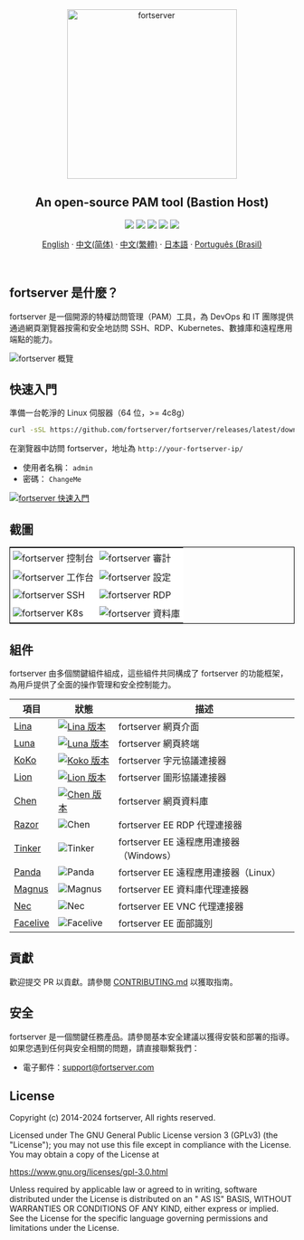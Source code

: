 <div align="center">
  <a name="readme-top"></a>
  <a href="https://fortserver.org/index-en.html"><img src="https://download.fortserver.org/images/fortserver-logo.svg" alt="fortserver" width="300" /></a>
  
## An open-source PAM tool (Bastion Host)

[![][license-shield]][license-link]
[![][discord-shield]][discord-link]
[![][docker-shield]][docker-link]
[![][github-release-shield]][github-release-link]
[![][github-stars-shield]][github-stars-link]

[English](/README.md) · [中文(简体)](/readmes/README.zh-hans.md) · [中文(繁體)](/readmes/README.zh-hant.md) · [日本語](/readmes/README.ja.md) · [Português (Brasil)](/readmes/README.pt-br.md)

</div>
<br/>

## fortserver 是什麼？

fortserver 是一個開源的特權訪問管理（PAM）工具，為 DevOps 和 IT 團隊提供通過網頁瀏覽器按需和安全地訪問 SSH、RDP、Kubernetes、數據庫和遠程應用端點的能力。

![fortserver 概覽](https://github.com/fortserver/fortserver/assets/32935519/35a371cb-8590-40ed-88ec-f351f8cf9045)

## 快速入門

準備一台乾淨的 Linux 伺服器（64 位，>= 4c8g）

```sh
curl -sSL https://github.com/fortserver/fortserver/releases/latest/download/quick_start.sh | bash
```

在瀏覽器中訪問 fortserver，地址為 `http://your-fortserver-ip/`
- 使用者名稱： `admin`
- 密碼： `ChangeMe`

[![fortserver 快速入門](https://github.com/user-attachments/assets/0f32f52b-9935-485e-8534-336c63389612)](https://www.youtube.com/watch?v=UlGYRbKrpgY "fortserver 快速入門")

## 截圖

<table style="border-collapse: collapse; border: 1px solid black;">
  <tr>
    <td style="padding: 5px;background-color:#fff;"><img src= "https://github.com/fortserver/fortserver/assets/32935519/99fabe5b-0475-4a53-9116-4c370a1426c4" alt="fortserver 控制台"   /></td>
    <td style="padding: 5px;background-color:#fff;"><img src= "https://github.com/fortserver/fortserver/assets/32935519/a424d731-1c70-4108-a7d8-5bbf387dda9a" alt="fortserver 審計"   /></td>
  </tr>

  <tr>
    <td style="padding: 5px;background-color:#fff;"><img src= "https://github.com/fortserver/fortserver/assets/32935519/393d2c27-a2d0-4dea-882d-00ed509e00c9" alt="fortserver 工作台"   /></td>
    <td style="padding: 5px;background-color:#fff;"><img src= "https://github.com/fortserver/fortserver/assets/32935519/3a2611cd-8902-49b8-b82b-2a6dac851f3e" alt="fortserver 設定"   /></td>
  </tr>

  <tr>
    <td style="padding: 5px;background-color:#fff;"><img src= "https://github.com/fortserver/fortserver/assets/32935519/1e236093-31f7-4563-8eb1-e36d865f1568" alt="fortserver SSH"   /></td>
    <td style="padding: 5px;background-color:#fff;"><img src= "https://github.com/fortserver/fortserver/assets/32935519/69373a82-f7ab-41e8-b763-bbad2ba52167" alt="fortserver RDP"   /></td>
  </tr>
  <tr>
    <td style="padding: 5px;background-color:#fff;"><img src= "https://github.com/fortserver/fortserver/assets/32935519/5bed98c6-cbe8-4073-9597-d53c69dc3957" alt="fortserver K8s"   /></td>
    <td style="padding: 5px;background-color:#fff;"><img src= "https://github.com/fortserver/fortserver/assets/32935519/b80ad654-548f-42bc-ba3d-c1cfdf1b46d6" alt="fortserver 資料庫"   /></td>
  </tr>
</table>

## 組件

fortserver 由多個關鍵組件組成，這些組件共同構成了 fortserver 的功能框架，為用戶提供了全面的操作管理和安全控制能力。

| 項目                                                   | 狀態                                                                                                                                                                 | 描述                                                                                                  |
|--------------------------------------------------------|------------------------------------------------------------------------------------------------------------------------------------------------------------------------|-------------------------------------------------------------------------------------------------------|
| [Lina](https://github.com/fortserver/lina)             | <a href="https://github.com/fortserver/lina/releases"><img alt="Lina 版本" src="https://img.shields.io/github/release/fortserver/lina.svg" /></a>                   | fortserver 網頁介面                                                                                  |
| [Luna](https://github.com/fortserver/luna)             | <a href="https://github.com/fortserver/luna/releases"><img alt="Luna 版本" src="https://img.shields.io/github/release/fortserver/luna.svg" /></a>                   | fortserver 網頁終端                                                                                    |
| [KoKo](https://github.com/fortserver/koko)             | <a href="https://github.com/fortserver/koko/releases"><img alt="Koko 版本" src="https://img.shields.io/github/release/fortserver/koko.svg" /></a>                   | fortserver 字元協議連接器                                                                              |
| [Lion](https://github.com/fortserver/lion)             | <a href="https://github.com/fortserver/lion/releases"><img alt="Lion 版本" src="https://img.shields.io/github/release/fortserver/lion.svg" /></a>                   | fortserver 圖形協議連接器                                                                              |
| [Chen](https://github.com/fortserver/chen)             | <a href="https://github.com/fortserver/chen/releases"><img alt="Chen 版本" src="https://img.shields.io/github/release/fortserver/chen.svg" />                       | fortserver 網頁資料庫                                                                                 |  
| [Razor](https://github.com/fortserver/razor)           | <img alt="Chen" src="https://img.shields.io/badge/release-private-red" />                                                                                              | fortserver EE RDP 代理連接器                                                                          |
| [Tinker](https://github.com/fortserver/tinker)         | <img alt="Tinker" src="https://img.shields.io/badge/release-private-red" />                                                                                            | fortserver EE 遠程應用連接器（Windows）                                                                |
| [Panda](https://github.com/fortserver/Panda)           | <img alt="Panda" src="https://img.shields.io/badge/release-private-red" />                                                                                             | fortserver EE 遠程應用連接器（Linux）                                                                  |
| [Magnus](https://github.com/fortserver/magnus)         | <img alt="Magnus" src="https://img.shields.io/badge/release-private-red" />                                                                                            | fortserver EE 資料庫代理連接器                                                                        |
| [Nec](https://github.com/fortserver/nec)               | <img alt="Nec" src="https://img.shields.io/badge/release-private-red" />                                                                                               | fortserver EE VNC 代理連接器                                                                          |
| [Facelive](https://github.com/fortserver/facelive)     | <img alt="Facelive" src="https://img.shields.io/badge/release-private-red" />                                                                                          | fortserver EE 面部識別                                                                                 |


## 貢獻

歡迎提交 PR 以貢獻。請參閱 [CONTRIBUTING.md][contributing-link] 以獲取指南。

## 安全

fortserver 是一個關鍵任務產品。請參閱基本安全建議以獲得安裝和部署的指導。如果您遇到任何與安全相關的問題，請直接聯繫我們：

- 電子郵件：support@fortserver.com

## License

Copyright (c) 2014-2024 fortserver, All rights reserved.

Licensed under The GNU General Public License version 3 (GPLv3) (the "License"); you may not use this file except in compliance with the License. You may obtain a copy of the License at

https://www.gnu.org/licenses/gpl-3.0.html

Unless required by applicable law or agreed to in writing, software distributed under the License is distributed on an " AS IS" BASIS, WITHOUT WARRANTIES OR CONDITIONS OF ANY KIND, either express or implied. See the License for the specific language governing permissions and limitations under the License.

<!-- fortserver official link -->
[docs-link]: https://fortserver.com/docs
[discord-link]: https://discord.com/invite/W6vYXmAQG2
[contributing-link]: https://github.com/fortserver/fortserver/blob/dev/CONTRIBUTING.md

<!-- fortserver Other link-->
[license-link]: https://www.gnu.org/licenses/gpl-3.0.html
[docker-link]: https://hub.docker.com/u/fortserver
[github-release-link]: https://github.com/fortserver/fortserver/releases/latest
[github-stars-link]: https://github.com/fortserver/fortserver
[github-issues-link]: https://github.com/fortserver/fortserver/issues

<!-- Shield link-->
[github-release-shield]: https://img.shields.io/github/v/release/fortserver/fortserver
[github-stars-shield]: https://img.shields.io/github/stars/fortserver/fortserver?color=%231890FF&style=flat-square
[docker-shield]: https://img.shields.io/docker/pulls/fortserver/jms_all.svg
[license-shield]: https://img.shields.io/github/license/fortserver/fortserver
[discord-shield]: https://img.shields.io/discord/1194233267294052363?style=flat&logo=discord&logoColor=%23f5f5f5&labelColor=%235462eb&color=%235462eb

<!-- Image link -->
